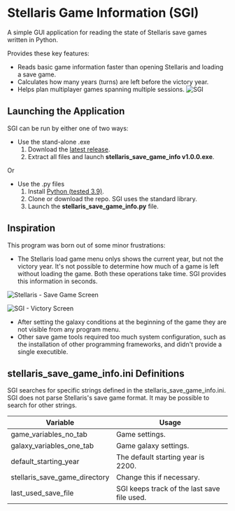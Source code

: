# Stellaris Game Information (SGI)
A simple GUI application for reading the state of Stellaris save games written in Python.

Provides these key features:
* Reads basic game information faster than opening Stellaris and loading a save game. 
* Calculates how many years (turns) are left before the victory year.
* Helps plan multiplayer games spanning multiple sessions.
![SGI](https://user-images.githubusercontent.com/72658127/112743825-42fee200-8fcd-11eb-97b6-111f19e0efa6.png)

## Launching the Application
SGI can be run by either one of two ways:
* Use the stand-alone .exe
  1. Download the [latest release](https://github.com/bai-yi-bai/SGI/releases/download/v1.0.0/SGI.v1.0.0.zip).
  2. Extract all files and launch __stellaris_save_game_info v1.0.0.exe__.

Or 

* Use the .py files
  1. Install [Python (tested 3.9)](https://www.python.org).
  2. Clone or download the repo. SGI uses the standard library.
  3. Launch the __stellaris_save_game_info.py__ file.

## Inspiration
This program was born out of some minor frustrations:
* The Stellaris load game menu onlys shows the current year, but not the victory year. It's not possible to determine how much of a game is left without loading the game. Both these operations take time. SGI provides this information in seconds.

![Stellaris - Save Game Screen](https://user-images.githubusercontent.com/72658127/112743826-43977880-8fcd-11eb-8e27-63d283051080.png)

![SGI - Victory Screen](https://user-images.githubusercontent.com/72658127/112743824-41351e80-8fcd-11eb-87be-9d2de4ff12f5.png)

* After setting the galaxy conditions at the beginning of the game they are not visible from any program menu.
* Other save game tools required too much system configuration, such as the installation of other programming frameworks, and didn't provide a single executible.


## stellaris_save_game_info.ini Definitions
SGI searches for specific strings defined in the stellaris_save_game_info.ini. 
SGI does not parse Stellaris's save game format. It may be possible to search for other strings.

 Variable | Usage 
------------ | -------------
game_variables_no_tab | Game settings.
galaxy_variables_one_tab | Game galaxy settings.
default_starting_year | The default starting year is 2200.
stellaris_save_game_directory | Change this if necessary.
last_used_save_file | SGI keeps track of the last save file used.
